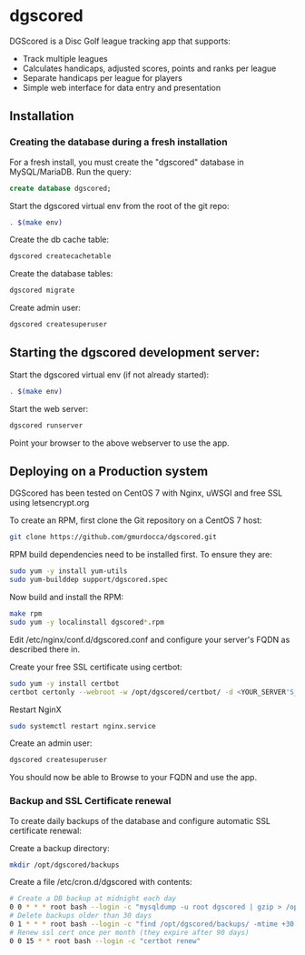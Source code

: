 # dgscored

DGScored is a Disc Golf league tracking app that supports:

* Track multiple leagues
* Calculates handicaps, adjusted scores, points and ranks per league
* Separate handicaps per league for players
* Simple web interface for data entry and presentation

## Installation

### Creating the database during a fresh installation

For a fresh install, you must create the "dgscored" database in MySQL/MariaDB. Run the query:

```sql
create database dgscored;
```


Start the dgscored virtual env from the root of the git repo:

```bash
. $(make env)
```

Create the db cache table:

```bash
dgscored createcachetable
```

Create the database tables:

```bash
dgscored migrate
```
Create admin user:

```bash
dgscored createsuperuser
```

## Starting the dgscored development server:

Start the dgscored virtual env (if not already started):

```bash
. $(make env)
```

Start the web server:

```bash
dgscored runserver
```

Point your browser to the above webserver to use the app.


## Deploying on a Production system

DGScored has been tested on CentOS 7 with Nginx, uWSGI and free SSL using letsencrypt.org

To create an RPM, first clone the Git repository on a CentOS 7 host:

```bash
git clone https://github.com/gmurdocca/dgscored.git
```

RPM build dependencies need to be installed first. To ensure they are:

```bash
sudo yum -y install yum-utils
sudo yum-builddep support/dgscored.spec
```

Now build and install the RPM:

```bash
make rpm
sudo yum -y localinstall dgscored*.rpm
```

Edit /etc/nginx/conf.d/dgscored.conf and configure your server's FQDN as described there in.

Create your free SSL certificate using certbot:

```bash
sudo yum -y install certbot
certbot certonly --webroot -w /opt/dgscored/certbot/ -d <YOUR_SERVER'S_FQDN>
```

Restart NginX

```bash
sudo systemctl restart nginx.service
```

Create an admin user:

```bash
dgscored createsuperuser
```

You should now be able to Browse to your FQDN and use the app.


### Backup and SSL Certificate renewal

To create daily backups of the database and configure automatic SSL certificate renewal:

Create a backup directory:

```bash
mkdir /opt/dgscored/backups
```

Create a file /etc/cron.d/dgscored with contents:

```bash
# Create a DB backup at midnight each day
0 0 * * * root bash --login -c "mysqldump -u root dgscored | gzip > /opt/dgscored/backups/dgscored_prod_backup.sql_$(date +"%Y.%m.%d_%s").gz"
# Delete backups older than 30 days
0 1 * * * root bash --login -c "find /opt/dgscored/backups/ -mtime +30 -type f | xargs rm -rf"
# Renew ssl cert once per month (they expire after 90 days)
0 0 15 * * root bash --login -c "certbot renew"
```

